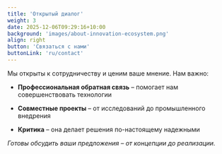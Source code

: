 ```yaml
---
title: 'Открытый диалог'
weight: 3
date: 2025-12-06T09:29:16+10:00
background: 'images/about-innovation-ecosystem.png'
align: right
button: 'Связаться с нами'
buttonLink: 'ru/contact'
---
```


Мы открыты к сотрудничеству и ценим ваше мнение. Нам важно:  

- **Профессиональная обратная связь** – помогает нам совершенствовать технологии  

- **Совместные проекты** – от исследований до промышленного внедрения  

- **Критика** – она делает решения по-настоящему надежными  

*Готовы обсудить ваши предложения – от концепции до реализации.*